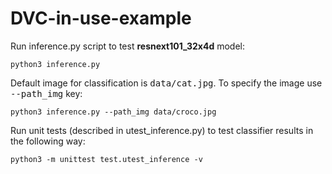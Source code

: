 # DVC-in-use-example
Run inference.py script to test **resnext101_32x4d** model:
```
python3 inference.py
```
Default image for classification is <tt>data/cat.jpg</tt>. To specify the image use <tt>--path_img</tt> key: 
```
python3 inference.py --path_img data/croco.jpg              
```
Run unit tests (described in utest_inference.py) to test classifier results in the following way:
```
python3 -m unittest test.utest_inference -v
```
